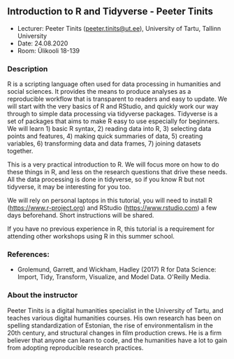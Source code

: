 ## Introduction to R and Tidyverse - Peeter Tinits
- Lecturer: Peeter Tinits (peeter.tinits@ut.ee), University of Tartu, Tallinn University
- Date: 24.08.2020
- Room: Ülikooli 18-139

### Description

R is a scripting language often used for data processing in humanities and social sciences. It provides the means to produce analyses as a reproducible workflow that is transparent to readers and easy to update. We will start with the very basics of R and RStudio, and quickly work our way through to simple data processing via tidyverse packages. Tidyverse is a set of packages that aims to make R easy to use especially for beginners. We will learn 1) basic R syntax, 2) reading data into R, 3) selecting data points and features, 4) making quick summaries of data, 5) creating variables, 6) transforming data and data frames, 7) joining datasets together.

This is a very practical introduction to R. We will focus more on how to do these things in R, and less on the research questions that drive these needs. All the data processing is done in tidyverse, so if you know R but not tidyverse, it may be interesting for you too.

We will rely on personal laptops in this tutorial, you will need to install R (https://www.r-project.org) and RStudio  (https://www.rstudio.com) a few days beforehand. Short instructions will be shared.

If you have no previous experience in R, this tutorial is a requirement for attending other workshops using R in this summer school.

### References:

- Grolemund, Garrett, and Wickham, Hadley (2017) R for Data Science: Import, Tidy, Transform, Visualize, and Model Data. O'Reilly Media.

### About the instructor

Peeter Tinits is a digital humanities specialist in the University of Tartu, and teaches various digital humanities courses. His own research has been on spelling standardization of Estonian, the rise of environmentalism in the 20th century, and structural changes in film production crews. He is a firm believer that anyone can learn to code, and the humanities have a lot to gain from adopting reproducible research practices. 